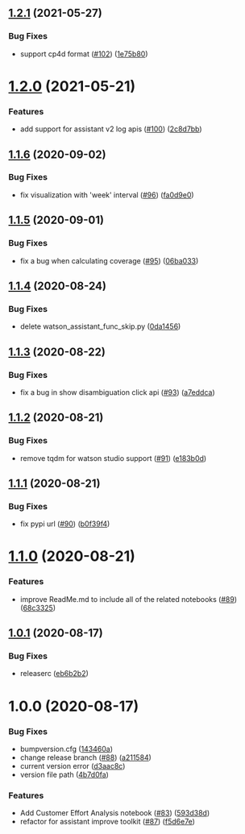 ## [1.2.1](https://github.com/watson-developer-cloud/assistant-improve-recommendations-notebook/compare/v1.2.0...v1.2.1) (2021-05-27)


### Bug Fixes

* support cp4d format ([#102](https://github.com/watson-developer-cloud/assistant-improve-recommendations-notebook/issues/102)) ([1e75b80](https://github.com/watson-developer-cloud/assistant-improve-recommendations-notebook/commit/1e75b804a75d3d0745395371405e4d881cf953fa))

# [1.2.0](https://github.com/watson-developer-cloud/assistant-improve-recommendations-notebook/compare/v1.1.6...v1.2.0) (2021-05-21)


### Features

* add support for assistant v2 log apis ([#100](https://github.com/watson-developer-cloud/assistant-improve-recommendations-notebook/issues/100)) ([2c8d7bb](https://github.com/watson-developer-cloud/assistant-improve-recommendations-notebook/commit/2c8d7bb3fab4f4dad4a7ba3849aa3fc2763c803d))

## [1.1.6](https://github.com/watson-developer-cloud/assistant-improve-recommendations-notebook/compare/v1.1.5...v1.1.6) (2020-09-02)


### Bug Fixes

* fix visualization with 'week' interval ([#96](https://github.com/watson-developer-cloud/assistant-improve-recommendations-notebook/issues/96)) ([fa0d9e0](https://github.com/watson-developer-cloud/assistant-improve-recommendations-notebook/commit/fa0d9e0fae5eb7901a9b77b580d41c940451f543))

## [1.1.5](https://github.com/watson-developer-cloud/assistant-improve-recommendations-notebook/compare/v1.1.4...v1.1.5) (2020-09-01)


### Bug Fixes

* fix a bug when calculating coverage ([#95](https://github.com/watson-developer-cloud/assistant-improve-recommendations-notebook/issues/95)) ([06ba033](https://github.com/watson-developer-cloud/assistant-improve-recommendations-notebook/commit/06ba03380c1f309309f3e7cb484d736b7d3df1c3))

## [1.1.4](https://github.com/watson-developer-cloud/assistant-improve-recommendations-notebook/compare/v1.1.3...v1.1.4) (2020-08-24)


### Bug Fixes

* delete watson_assistant_func_skip.py ([0da1456](https://github.com/watson-developer-cloud/assistant-improve-recommendations-notebook/commit/0da145654157796a58a50d6a90348ff6b32478a2))

## [1.1.3](https://github.com/watson-developer-cloud/assistant-improve-recommendations-notebook/compare/v1.1.2...v1.1.3) (2020-08-22)


### Bug Fixes

* fix a bug in show disambiguation click api ([#93](https://github.com/watson-developer-cloud/assistant-improve-recommendations-notebook/issues/93)) ([a7eddca](https://github.com/watson-developer-cloud/assistant-improve-recommendations-notebook/commit/a7eddca0b55f9520e1438a646416937ddfc3458e))

## [1.1.2](https://github.com/watson-developer-cloud/assistant-improve-recommendations-notebook/compare/v1.1.1...v1.1.2) (2020-08-21)


### Bug Fixes

* remove tqdm for watson studio support ([#91](https://github.com/watson-developer-cloud/assistant-improve-recommendations-notebook/issues/91)) ([e183b0d](https://github.com/watson-developer-cloud/assistant-improve-recommendations-notebook/commit/e183b0d36a82660484cb3516d4f34b04ee0897e2))

## [1.1.1](https://github.com/watson-developer-cloud/assistant-improve-recommendations-notebook/compare/v1.1.0...v1.1.1) (2020-08-21)


### Bug Fixes

* fix pypi url ([#90](https://github.com/watson-developer-cloud/assistant-improve-recommendations-notebook/issues/90)) ([b0f39f4](https://github.com/watson-developer-cloud/assistant-improve-recommendations-notebook/commit/b0f39f45341729eba954cfdb387abfddaa91ec0f))

# [1.1.0](https://github.com/watson-developer-cloud/assistant-improve-recommendations-notebook/compare/v1.0.1...v1.1.0) (2020-08-21)


### Features

* improve ReadMe.md to include all of the related notebooks ([#89](https://github.com/watson-developer-cloud/assistant-improve-recommendations-notebook/issues/89)) ([68c3325](https://github.com/watson-developer-cloud/assistant-improve-recommendations-notebook/commit/68c3325ddfc84e5866728360880f4dca5991303e))

## [1.0.1](https://github.com/watson-developer-cloud/assistant-improve-recommendations-notebook/compare/v1.0.0...v1.0.1) (2020-08-17)


### Bug Fixes

* releaserc ([eb6b2b2](https://github.com/watson-developer-cloud/assistant-improve-recommendations-notebook/commit/eb6b2b260ef7bb43aaa3aab5cbb9b992c3f5049d))

# 1.0.0 (2020-08-17)


### Bug Fixes

* bumpversion.cfg ([143460a](https://github.com/watson-developer-cloud/assistant-improve-recommendations-notebook/commit/143460ae166940d041fa674d4e771e1b7e9e2305))
* change release branch ([#88](https://github.com/watson-developer-cloud/assistant-improve-recommendations-notebook/issues/88)) ([a211584](https://github.com/watson-developer-cloud/assistant-improve-recommendations-notebook/commit/a211584dfff38db35e374a03b4835f3ff1d1fea8))
* current version error ([d3aac8c](https://github.com/watson-developer-cloud/assistant-improve-recommendations-notebook/commit/d3aac8c9355822308964a51f79f527ab835ae442))
* version file path ([4b7d0fa](https://github.com/watson-developer-cloud/assistant-improve-recommendations-notebook/commit/4b7d0fa20859c72288945ed9ae9c70ee5756bacd))


### Features

* Add Customer Effort Analysis notebook  ([#83](https://github.com/watson-developer-cloud/assistant-improve-recommendations-notebook/issues/83)) ([593d38d](https://github.com/watson-developer-cloud/assistant-improve-recommendations-notebook/commit/593d38d2ec5595e758e33b96dbc02440ea059bab))
* refactor for assistant improve toolkit ([#87](https://github.com/watson-developer-cloud/assistant-improve-recommendations-notebook/issues/87)) ([f5d6e7e](https://github.com/watson-developer-cloud/assistant-improve-recommendations-notebook/commit/f5d6e7e54661f761f33b20ebfa9e0f8f234c84c2))

